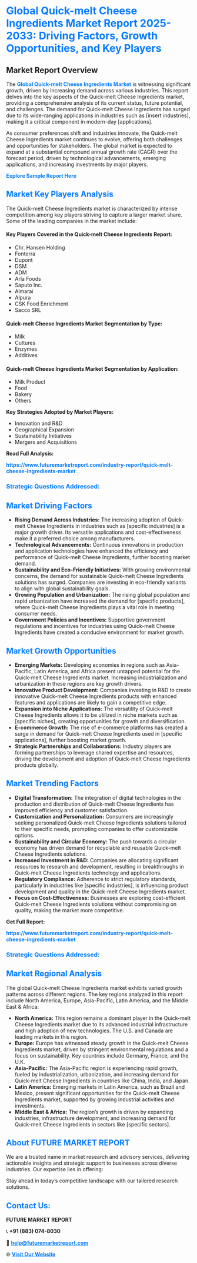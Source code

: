 <h1 style="color: #007BFF;">Global Quick-melt Cheese Ingredients Market Report 2025-2033: Driving Factors, Growth Opportunities, and Key Players</h1>

<section id="overview">
<h2>Market Report Overview</h2>
<p>The <a href="https://www.futuremarketreport.com/industry-report/quick-melt-cheese-ingredients-market" style="color: #007BFF; text-decoration: none;"><strong>Global Quick-melt Cheese Ingredients Market</strong></a> is witnessing significant growth, driven by increasing demand across various industries. This report delves into the key aspects of the Quick-melt Cheese Ingredients market, providing a comprehensive analysis of its current status, future potential, and challenges. The demand for Quick-melt Cheese Ingredients has surged due to its wide-ranging applications in industries such as [insert industries], making it a critical component in modern-day [applications].</p>
<p>As consumer preferences shift and industries innovate, the Quick-melt Cheese Ingredients market continues to evolve, offering both challenges and opportunities for stakeholders. The global market is expected to expand at a substantial compound annual growth rate (CAGR) over the forecast period, driven by technological advancements, emerging applications, and increasing investments by major players.</p>
</section>

<section id="overview">
<p><a href="https://www.futuremarketreport.com/request-sample/reportId=53715" style="color: #007BFF; text-decoration: none;"><strong>Explore Sample Report Here</strong></a></p>
</section>

<section id="key-players">
<h2 style="color: #007BFF;">Market Key Players Analysis</h2>
<p>The Quick-melt Cheese Ingredients market is characterized by intense competition among key players striving to capture a larger market share. Some of the leading companies in the market include:</p>
<h4>Key Players Covered in the Quick-melt Cheese Ingredients Report:</h4>
<ul><li>Chr. Hansen Holding</li><li>Fonterra</li><li>Dupont</li><li>DSM</li><li>ADM</li><li>Arla Foods</li><li>Saputo Inc.</li><li>Almarai</li><li>Alpura</li><li>CSK Food Enrichment</li><li>Sacco SRL</li></ul>
<h4>Quick-melt Cheese Ingredients Market Segmentation by Type:</h4>
<ul><li>Milk</li><li>Cultures</li><li>Enzymes</li><li>Additives</li></ul>

<h4>Quick-melt Cheese Ingredients Market Segmentation by Application:</h4>
<ul><li>Milk Product</li><li>Food</li><li>Bakery</li><li>Others</li></ul>
<p><strong>Key Strategies Adopted by Market Players:</strong></p>
<ul>
<li>Innovation and R&D</li>
<li>Geographical Expansion</li>
<li>Sustainability Initiatives</li>
<li>Mergers and Acquisitions</li>
</ul>
</section>

<section>
<p><strong>Read Full Analysis: </strong></p><a href="https://www.futuremarketreport.com/industry-report/quick-melt-cheese-ingredients-market" style="color: #007BFF; text-decoration: none;"><strong>https://www.futuremarketreport.com/industry-report/quick-melt-cheese-ingredients-market</strong></a>
<h3 style="color: #007BFF;">Strategic Questions Addressed:</h3>
</section>

<section id="driving-factors">
<h2 style="color: #007BFF;">Market Driving Factors</h2>
<ul>
<li><strong>Rising Demand Across Industries:</strong> The increasing adoption of Quick-melt Cheese Ingredients in industries such as [specific industries] is a major growth driver. Its versatile applications and cost-effectiveness make it a preferred choice among manufacturers.</li>
<li><strong>Technological Advancements:</strong> Continuous innovations in production and application technologies have enhanced the efficiency and performance of Quick-melt Cheese Ingredients, further boosting market demand.</li>
<li><strong>Sustainability and Eco-Friendly Initiatives:</strong> With growing environmental concerns, the demand for sustainable Quick-melt Cheese Ingredients solutions has surged. Companies are investing in eco-friendly variants to align with global sustainability goals.</li>
<li><strong>Growing Population and Urbanization:</strong> The rising global population and rapid urbanization have increased the demand for [specific products], where Quick-melt Cheese Ingredients plays a vital role in meeting consumer needs.</li>
<li><strong>Government Policies and Incentives:</strong> Supportive government regulations and incentives for industries using Quick-melt Cheese Ingredients have created a conducive environment for market growth.</li>
</ul>
</section>

<section id="growth-opportunities">
<h2 style="color: #007BFF;">Market Growth Opportunities</h2>
<ul>
<li><strong>Emerging Markets:</strong> Developing economies in regions such as Asia-Pacific, Latin America, and Africa present untapped potential for the Quick-melt Cheese Ingredients market. Increasing industrialization and urbanization in these regions are key growth drivers.</li>
<li><strong>Innovative Product Development:</strong> Companies investing in R&D to create innovative Quick-melt Cheese Ingredients products with enhanced features and applications are likely to gain a competitive edge.</li>
<li><strong>Expansion into Niche Applications:</strong> The versatility of Quick-melt Cheese Ingredients allows it to be utilized in niche markets such as [specific niches], creating opportunities for growth and diversification.</li>
<li><strong>E-commerce Growth:</strong> The rise of e-commerce platforms has created a surge in demand for Quick-melt Cheese Ingredients used in [specific applications], further boosting market growth.</li>
<li><strong>Strategic Partnerships and Collaborations:</strong> Industry players are forming partnerships to leverage shared expertise and resources, driving the development and adoption of Quick-melt Cheese Ingredients products globally.</li>
</ul>
</section>

<section id="trending-factors">
<h2 style="color: #007BFF;">Market Trending Factors</h2>
<ul>
<li><strong>Digital Transformation:</strong> The integration of digital technologies in the production and distribution of Quick-melt Cheese Ingredients has improved efficiency and customer satisfaction.</li>
<li><strong>Customization and Personalization:</strong> Consumers are increasingly seeking personalized Quick-melt Cheese Ingredients solutions tailored to their specific needs, prompting companies to offer customizable options.</li>
<li><strong>Sustainability and Circular Economy:</strong> The push towards a circular economy has driven demand for recyclable and reusable Quick-melt Cheese Ingredients solutions.</li>
<li><strong>Increased Investment in R&D:</strong> Companies are allocating significant resources to research and development, resulting in breakthroughs in Quick-melt Cheese Ingredients technology and applications.</li>
<li><strong>Regulatory Compliance:</strong> Adherence to strict regulatory standards, particularly in industries like [specific industries], is influencing product development and quality in the Quick-melt Cheese Ingredients market.</li>
<li><strong>Focus on Cost-Effectiveness:</strong> Businesses are exploring cost-efficient Quick-melt Cheese Ingredients solutions without compromising on quality, making the market more competitive.</li>
</ul>
</section>

<section>
<p><strong>Get Full Report: </strong></p><a href="https://www.futuremarketreport.com/industry-report/quick-melt-cheese-ingredients-market" style="color: #007BFF; text-decoration: none;"><strong>https://www.futuremarketreport.com/industry-report/quick-melt-cheese-ingredients-market</strong></a>
<h3 style="color: #007BFF;">Strategic Questions Addressed:</h3>
</section>


<section id="regional-analysis">
<h2 style="color: #007BFF;">Market Regional Analysis</h2>
<p>The global Quick-melt Cheese Ingredients market exhibits varied growth patterns across different regions. The key regions analyzed in this report include North America, Europe, Asia-Pacific, Latin America, and the Middle East & Africa:</p>
<ul>
<li><strong>North America:</strong> This region remains a dominant player in the Quick-melt Cheese Ingredients market due to its advanced industrial infrastructure and high adoption of new technologies. The U.S. and Canada are leading markets in this region.</li>
<li><strong>Europe:</strong> Europe has witnessed steady growth in the Quick-melt Cheese Ingredients market, driven by stringent environmental regulations and a focus on sustainability. Key countries include Germany, France, and the U.K.</li>
<li><strong>Asia-Pacific:</strong> The Asia-Pacific region is experiencing rapid growth, fueled by industrialization, urbanization, and increasing demand for Quick-melt Cheese Ingredients in countries like China, India, and Japan.</li>
<li><strong>Latin America:</strong> Emerging markets in Latin America, such as Brazil and Mexico, present significant opportunities for the Quick-melt Cheese Ingredients market, supported by growing industrial activities and investments.</li>
<li><strong>Middle East & Africa:</strong> The region’s growth is driven by expanding industries, infrastructure development, and increasing demand for Quick-melt Cheese Ingredients in sectors like [specific sectors].</li>
</ul>
</section>

<footer>
<h2 style="color: #007BFF;">About FUTURE MARKET REPORT</h2>
<p>We are a trusted name in market research and advisory services, delivering actionable insights and strategic support to businesses across diverse industries. Our expertise lies in offering:</p>

<p>Stay ahead in today’s competitive landscape with our tailored research solutions.</p>

<h2 style="color: #007BFF;">Contact Us:</h2>
<p><strong>FUTURE MARKET REPORT</strong></p>
<p>📞 <strong>+91 (883) 074-8030</strong></p>
<p>📧 <strong><a href="mailto:help@futuremarketreport.com" style="color: #007BFF;">help@futuremarketreport.com</a></strong></p>
<p>🌐 <strong><a href="https://www.futuremarketreport.com/" style="color: #007BFF;">Visit Our Website</a></strong></p>
</footer>